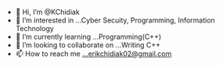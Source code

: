 - 👋 Hi, I’m @KChidiak
- 👀 I’m interested in ...Cyber Secuity, Programming, Information Technology
- 🌱 I’m currently learning ...Programming(C++)
- 💞️ I’m looking to collaborate on ...Writing C++
- 📫 How to reach me ...erikchidiak02@gmail.com

<!---
KChidiak/KChidiak is a ✨ special ✨ repository because its `README.md` (this file) appears on your GitHub profile.
You can click the Preview link to take a look at your changes.
--->
